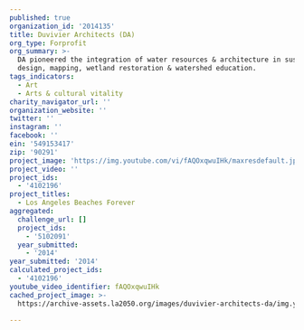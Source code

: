 ```yaml
---
published: true
organization_id: '2014135'
title: Duvivier Architects (DA)
org_type: Forprofit
org_summary: >-
  DA pioneered the integration of water resources & architecture in sustainable
  design, mapping, wetland restoration & watershed education.
tags_indicators:
  - Art
  - Arts & cultural vitality
charity_navigator_url: ''
organization_website: ''
twitter: ''
instagram: ''
facebook: ''
ein: '549153417'
zip: '90291'
project_image: 'https://img.youtube.com/vi/fAQOxqwuIHk/maxresdefault.jpg'
project_video: ''
project_ids:
  - '4102196'
project_titles:
  - Los Angeles Beaches Forever
aggregated:
  challenge_url: []
  project_ids:
    - '5102091'
  year_submitted:
    - '2014'
year_submitted: '2014'
calculated_project_ids:
  - '4102196'
youtube_video_identifier: fAQOxqwuIHk
cached_project_image: >-
  https://archive-assets.la2050.org/images/duvivier-architects-da/img.youtube.com/vi/fAQOxqwuIHk/maxresdefault.jpg

---
```


